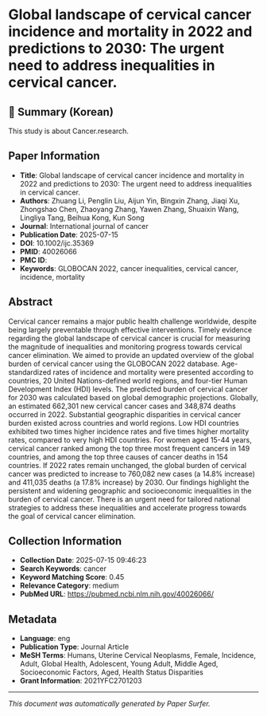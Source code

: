 # Global landscape of cervical cancer incidence and mortality in 2022 and predictions to 2030: The urgent need to address inequalities in cervical cancer.

## 📝 Summary (Korean)
This study is about Cancer.research.

## Paper Information
- **Title**: Global landscape of cervical cancer incidence and mortality in 2022 and predictions to 2030: The urgent need to address inequalities in cervical cancer.
- **Authors**: Zhuang Li, Penglin Liu, Aijun Yin, Bingxin Zhang, Jiaqi Xu, Zhongshao Chen, Zhaoyang Zhang, Yawen Zhang, Shuaixin Wang, Lingliya Tang, Beihua Kong, Kun Song
- **Journal**: International journal of cancer
- **Publication Date**: 2025-07-15
- **DOI**: 10.1002/ijc.35369
- **PMID**: 40026066
- **PMC ID**: 
- **Keywords**: GLOBOCAN 2022, cancer inequalities, cervical cancer, incidence, mortality

## Abstract
Cervical cancer remains a major public health challenge worldwide, despite being largely preventable through effective interventions. Timely evidence regarding the global landscape of cervical cancer is crucial for measuring the magnitude of inequalities and monitoring progress towards cervical cancer elimination. We aimed to provide an updated overview of the global burden of cervical cancer using the GLOBOCAN 2022 database. Age-standardized rates of incidence and mortality were presented according to countries, 20 United Nations-defined world regions, and four-tier Human Development Index (HDI) levels. The predicted burden of cervical cancer for 2030 was calculated based on global demographic projections. Globally, an estimated 662,301 new cervical cancer cases and 348,874 deaths occurred in 2022. Substantial geographic disparities in cervical cancer burden existed across countries and world regions. Low HDI countries exhibited two times higher incidence rates and five times higher mortality rates, compared to very high HDI countries. For women aged 15-44 years, cervical cancer ranked among the top three most frequent cancers in 149 countries, and among the top three causes of cancer deaths in 154 countries. If 2022 rates remain unchanged, the global burden of cervical cancer was predicted to increase to 760,082 new cases (a 14.8% increase) and 411,035 deaths (a 17.8% increase) by 2030. Our findings highlight the persistent and widening geographic and socioeconomic inequalities in the burden of cervical cancer. There is an urgent need for tailored national strategies to address these inequalities and accelerate progress towards the goal of cervical cancer elimination.

## Collection Information
- **Collection Date**: 2025-07-15 09:46:23
- **Search Keywords**: cancer
- **Keyword Matching Score**: 0.45
- **Relevance Category**: medium
- **PubMed URL**: https://pubmed.ncbi.nlm.nih.gov/40026066/

## Metadata
- **Language**: eng
- **Publication Type**: Journal Article
- **MeSH Terms**: Humans, Uterine Cervical Neoplasms, Female, Incidence, Adult, Global Health, Adolescent, Young Adult, Middle Aged, Socioeconomic Factors, Aged, Health Status Disparities
- **Grant Information**: 2021YFC2701203

---
*This document was automatically generated by Paper Surfer.*
